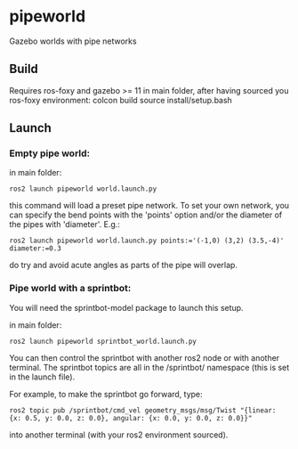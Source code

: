 # pipeworld
Gazebo worlds with pipe networks

## Build
Requires ros-foxy and gazebo >= 11
in main folder, after having sourced you ros-foxy environment:
    colcon build
    source install/setup.bash 
    

## Launch
### Empty pipe world:
in main folder:

    ros2 launch pipeworld world.launch.py 
    
this command will load a preset pipe network. To set your own network, you can specify the bend points with the 'points' option and/or the diameter of the pipes with 'diameter'. E.g.:

    ros2 launch pipeworld world.launch.py points:='(-1,0) (3,2) (3.5,-4)' diameter:=0.3
    
do try and avoid acute angles as parts of the pipe will overlap.
    
### Pipe world with a sprintbot:
You will need the sprintbot-model package to launch this setup.

in main folder:

    ros2 launch pipeworld sprintbot_world.launch.py 
    
You can then control the sprintbot with another ros2 node or with another terminal.
The sprintbot topics are all in the /sprintbot/ namespace (this is set in the launch file).

For example, to make the sprintbot go forward, type:

    ros2 topic pub /sprintbot/cmd_vel geometry_msgs/msg/Twist "{linear: {x: 0.5, y: 0.0, z: 0.0}, angular: {x: 0.0, y: 0.0, z: 0.0}}"
    
into another terminal (with your ros2 environment sourced).

